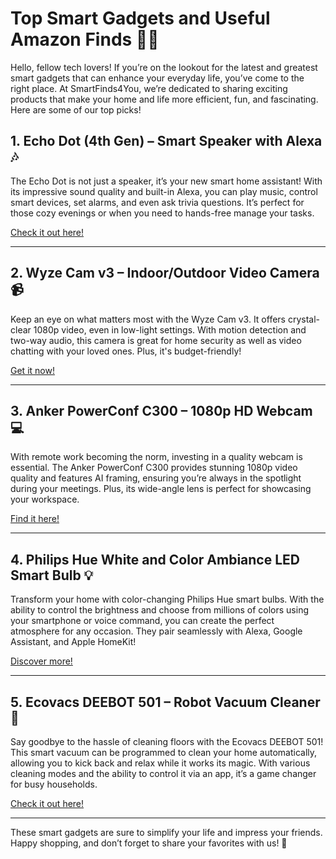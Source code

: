 # Top Smart Gadgets and Useful Amazon Finds 🛒✨

Hello, fellow tech lovers! If you’re on the lookout for the latest and greatest smart gadgets that can enhance your everyday life, you’ve come to the right place. At SmartFinds4You, we’re dedicated to sharing exciting products that make your home and life more efficient, fun, and fascinating. Here are some of our top picks!

## 1. **Echo Dot (4th Gen) – Smart Speaker with Alexa 🎶**

The Echo Dot is not just a speaker, it’s your new smart home assistant! With its impressive sound quality and built-in Alexa, you can play music, control smart devices, set alarms, and even ask trivia questions. It’s perfect for those cozy evenings or when you need to hands-free manage your tasks.

[Check it out here!](https://www.amazon.ie/s?k=Echo+Dot+4th+Gen&tag=smartfinds403-21&linkCode=ll1&language=en_IE&ref_=as_li_ss_tl)

---

## 2. **Wyze Cam v3 – Indoor/Outdoor Video Camera 📹**

Keep an eye on what matters most with the Wyze Cam v3. It offers crystal-clear 1080p video, even in low-light settings. With motion detection and two-way audio, this camera is great for home security as well as video chatting with your loved ones. Plus, it's budget-friendly!

[Get it now!](https://www.amazon.ie/s?k=Wyze+Cam+v3&tag=smartfinds403-21&linkCode=ll1&language=en_IE&ref_=as_li_ss_tl)

---

## 3. **Anker PowerConf C300 – 1080p HD Webcam 💻**

With remote work becoming the norm, investing in a quality webcam is essential. The Anker PowerConf C300 provides stunning 1080p video quality and features AI framing, ensuring you’re always in the spotlight during your meetings. Plus, its wide-angle lens is perfect for showcasing your workspace.

[Find it here!](https://www.amazon.ie/s?k=Anker+PowerConf+C300&tag=smartfinds403-21&linkCode=ll1&language=en_IE&ref_=as_li_ss_tl)

---

## 4. **Philips Hue White and Color Ambiance LED Smart Bulb 💡**

Transform your home with color-changing Philips Hue smart bulbs. With the ability to control the brightness and choose from millions of colors using your smartphone or voice command, you can create the perfect atmosphere for any occasion. They pair seamlessly with Alexa, Google Assistant, and Apple HomeKit!

[Discover more!](https://www.amazon.ie/s?k=Philips+Hue+White+and+Color+Ambiance+LED+Smart+Bulb&tag=smartfinds403-21&linkCode=ll1&language=en_IE&ref_=as_li_ss_tl)

---

## 5. **Ecovacs DEEBOT 501 – Robot Vacuum Cleaner 🧹**

Say goodbye to the hassle of cleaning floors with the Ecovacs DEEBOT 501! This smart vacuum can be programmed to clean your home automatically, allowing you to kick back and relax while it works its magic. With various cleaning modes and the ability to control it via an app, it’s a game changer for busy households.

[Check it out here!](https://www.amazon.ie/s?k=Ecovacs+DEEBOT+501&tag=smartfinds403-21&linkCode=ll1&language=en_IE&ref_=as_li_ss_tl)

---

These smart gadgets are sure to simplify your life and impress your friends. Happy shopping, and don’t forget to share your favorites with us! 🎉
